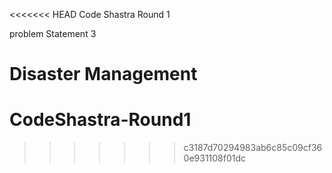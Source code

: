 <<<<<<< HEAD
Code Shastra Round 1

problem Statement 3

Disaster Management
=======
# CodeShastra-Round1
>>>>>>> c3187d70294983ab6c85c09cf360e931108f01dc
